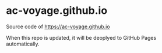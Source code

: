 # ac-voyage.github.io

Source code of https://ac-voyage.github.io 

When this repo is updated, it will be deoplyed to GitHub Pages automatically.
